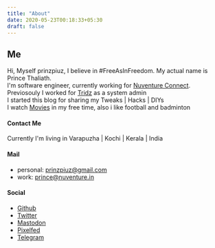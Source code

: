 ```yaml
---
title: "About"
date: 2020-05-23T00:18:33+05:30
draft: false
---
```


## Me

Hi, Myself prinzpiuz, I believe in #FreeAsInFreedom. My actual name is Prince Thaliath.  
I'm software engineer, currently working for [Nuventure Connect](https://nuventure.in/).  
Previosouly I worked for [Tridz](https://tridz.com/)  as a system admin  
I started this blog for sharing my Tweaks | Hacks | DIYs  
I watch [Movies](https://www.notion.so/Movie-List-e9ce80bbddd244b5bf2bf8a1febfbb78) in my free time, also i like football and badminton

#### Contact Me

Currently I'm living in Varapuzha | Kochi | Kerala | India

#### Mail

- personal: prinzpiuz@gmail.com
- work: prince@nuventure.in

#### Social

- [Github](http://github.com/prinzpiuz)
- [Twitter](https://twitter.com/prinzpiuz/)
- [Mastodon](https://mastodon.technology/@prinzpiuz)
- [Pixelfed](https://pixelfed.social/prinzpiuz)
- [Telegram](https://t.me/prinzpiuz)
